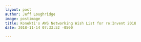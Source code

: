 ```yaml
---
layout: post
author: Jeff Loughridge
image: postimage
title: Konekti's AWS Networking Wish List for re:Invent 2018
date: 2018-11-14 07:33:52 -0500

---
```

